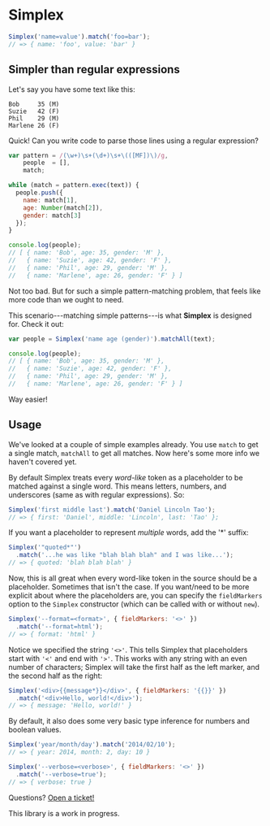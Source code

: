 # Simplex

```javascript
Simplex('name=value').match('foo=bar');
// => { name: 'foo', value: 'bar' }
```

## Simpler than regular expressions

Let's say you have some text like this:

    Bob     35 (M)
    Suzie   42 (F)
    Phil    29 (M)
    Marlene 26 (F)

Quick! Can you write code to parse those lines using a regular expression?

```javascript
var pattern = /(\w+)\s+(\d+)\s+\(([MF])\)/g,
    people  = [],
    match;

while (match = pattern.exec(text)) {
  people.push({
    name: match[1],
    age: Number(match[2]),
    gender: match[3]
  });
}

console.log(people);
// [ { name: 'Bob', age: 35, gender: 'M' },
//   { name: 'Suzie', age: 42, gender: 'F' },
//   { name: 'Phil', age: 29, gender: 'M' },
//   { name: 'Marlene', age: 26, gender: 'F' } ]
```

Not too bad. But for such a simple pattern-matching problem, that feels like
more code than we ought to need.

This scenario---matching simple patterns---is what **Simplex** is designed for.
Check it out:

```javascript
var people = Simplex('name age (gender)').matchAll(text);

console.log(people);
// [ { name: 'Bob', age: 35, gender: 'M' },
//   { name: 'Suzie', age: 42, gender: 'F' },
//   { name: 'Phil', age: 29, gender: 'M' },
//   { name: 'Marlene', age: 26, gender: 'F' } ]
```

Way easier!

## Usage

We've looked at a couple of simple examples already. You use `match` to get a
single match, `matchAll` to get all matches. Now here's some more info we
haven't covered yet.

By default Simplex treats every *word-like* token as a placeholder to be matched
against a single word. This means letters, numbers, and underscores (same as
with regular expressions). So:

```javascript
Simplex('first middle last').match('Daniel Lincoln Tao');
// => { first: 'Daniel', middle: 'Lincoln', last: 'Tao' };
```

If you want a placeholder to represent *multiple* words, add the '*' suffix:

```javascript
Simplex('"quoted*"')
  .match('...he was like "blah blah blah" and I was like...');
// => { quoted: 'blah blah blah' }
```

Now, this is all great when every word-like token in the source should be a
placeholder. Sometimes that isn't the case. If you want/need to be more explicit
about where the placeholders are, you can specify the `fieldMarkers` option to
the `Simplex` constructor (which can be called with or without `new`).

```javascript
Simplex('--format=<format>', { fieldMarkers: '<>' })
  .match('--format=html');
// => { format: 'html' }
```

Notice we specified the string `'<>'`. This tells Simplex that placeholders
start with `'<'` and end with `'>'`. This works with any string with an even
number of characters; Simplex will take the first half as the left marker, and
the second half as the right:

```javascript
Simplex('<div>{{message*}}</div>', { fieldMarkers: '{{}}' })
  .match('<div>Hello, world!</div>');
// => { message: 'Hello, world!' }
```

By default, it also does some very basic type inference for numbers and boolean
values.

```javascript
Simplex('year/month/day').match('2014/02/10');
// => { year: 2014, month: 2, day: 10 }

Simplex('--verbose=<verbose>', { fieldMarkers: '<>' })
  .match('--verbose=true');
// => { verbose: true }
```

Questions? [Open a ticket!](https://github.com/dtao/simplex/issues)

This library is a work in progress.
